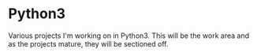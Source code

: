 # Python3
Various projects I'm working on in Python3.  This will be the work area and as the projects mature, they will be sectioned off.
